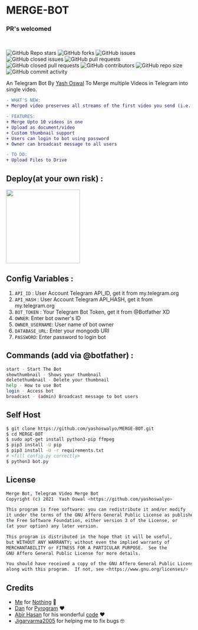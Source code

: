 # MERGE-BOT
### PR's welcomed
<br>

![GitHub Repo stars](https://img.shields.io/github/stars/yashoswalyo/MERGE-BOT?color=blue&style=flat)
![GitHub forks](https://img.shields.io/github/forks/yashoswalyo/MERGE-BOT?color=green&style=flat)
![GitHub issues](https://img.shields.io/github/issues/yashoswalyo/MERGE-BOT)
![GitHub closed issues](https://img.shields.io/github/issues-closed/yashoswalyo/MERGE-BOT)
![GitHub pull requests](https://img.shields.io/github/issues-pr/yashoswalyo/MERGE-BOT)
![GitHub closed pull requests](https://img.shields.io/github/issues-pr-closed/yashoswalyo/MERGE-BOT)
![GitHub contributors](https://img.shields.io/github/contributors/yashoswalyo/MERGE-BOT?style=flat)
![GitHub repo size](https://img.shields.io/github/repo-size/yashoswalyo/MERGE-BOT?color=red)
![GitHub commit activity](https://img.shields.io/github/commit-activity/m/yashoswalyo/MERGE-BOT)

An Telegram Bot By [Yash Oswal](https://t.me/yashoswalyo) To Merge multiple Videos in Telegram into single video.

```diff
- WHAT'S NEW:
+ Merged video preserves all streams of the first video you send (i.e. all audiotracks/subtitles)

- FEATURES:
+ Merge Upto 10 videos in one 
+ Upload as document/video 
+ Custom thumbnail support
+ Users can login to bot using password
+ Owner can broadcast message to all users

- TO DO:
+ Upload Files to Drive
```

## Deploy(at your own risk) :
<p><a href="https://heroku.com/deploy?template=https://github.com/xdwtf/MERGE-BOT"><img src="https://img.shields.io/badge/Deploy%20To%20Heroku-blueviolet?style=for-the-badge&logo=heroku" width="200""/></a></p>

## Config Variables :
1. `API_ID` : User Account Telegram API_ID, get it from my.telegram.org
2. `API_HASH` : User Account Telegram API_HASH, get it from my.telegram.org
3. `BOT_TOKEN` : Your Telegram Bot Token, get it from @Botfather XD
4. `OWNER`: Enter bot owner's ID
5. `OWNER_USERNAME`: User name of bot owner
6. `DATABASE_URL`: Enter your mongodb URI
7. `PASSWORD`: Enter password to login bot

## Commands (add via @botfather) :
```sh
start - Start The Bot
showthumbnail - Shows your thumbnail
deletethumbnail - Delete your thumbnail
help - How to use Bot
login - Access bot
broadcast - (admin) Broadcast message to bot users
```

## Self Host
```sh
$ git clone https://github.com/yashoswalyo/MERGE-BOT.git
$ cd MERGE-BOT
$ sudo apt-get install python3-pip ffmpeg
$ pip3 install -U pip
$ pip3 install -U -r requirements.txt
# <fill config.py correctly>
$ python3 bot.py
```

## License
```sh
Merge Bot, Telegram Video Merge Bot
Copyright (c) 2021  Yash Oswal <https://github.com/yashoswalyo>

This program is free software: you can redistribute it and/or modify
it under the terms of the GNU Affero General Public License as published by
the Free Software Foundation, either version 3 of the License, or
(at your option) any later version.

This program is distributed in the hope that it will be useful,
but WITHOUT ANY WARRANTY; without even the implied warranty of
MERCHANTABILITY or FITNESS FOR A PARTICULAR PURPOSE.  See the
GNU Affero General Public License for more details.

You should have received a copy of the GNU Affero General Public License
along with this program.  If not, see <https://www.gnu.org/licenses/>
```

## Credits

- [Me](https://github.com/yashoswalyo) for [Nothing](https://github.com/yashoswalyo/MERGE-BOT) 😬
- [Dan](https://github.com/delivrance) for [Pyrogram](https://github.com/pyrogram/pyrogram) ❤️
- [Abir Hasan](https://github.com/AbirHasan2005) for his wonderful [code](https://github.com/AbirHasan2005/VideoMerge-Bot) ❤️
- [Jigarvarma2005](https://github.com/Jigarvarma2005) for helping me to fix bugs 🤓
